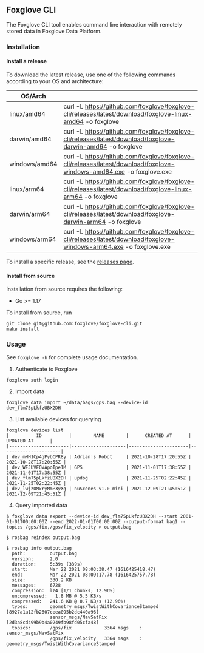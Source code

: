 ## Foxglove CLI

The Foxglove CLI tool enables command line interaction with remotely stored
data in Foxglove Data Platform.

### Installation

#### Install a release

To download the latest release, use one of the following commands according to
your OS and architecture:

| OS/Arch     |                                                                                                            | 
|--------|------------------------------------------------------------------------------------------------------------|
| linux/amd64    | curl -L https://github.com/foxglove/foxglove-cli/releases/latest/download/foxglove-linux-amd64 -o foxglove |
| darwin/amd64    | curl -L https://github.com/foxglove/foxglove-cli/releases/latest/download/foxglove-darwin-amd64 -o foxglove |
| windows/amd64    | curl -L https://github.com/foxglove/foxglove-cli/releases/latest/download/foxglove-windows-amd64.exe -o foxglove.exe |
| linux/arm64    | curl -L https://github.com/foxglove/foxglove-cli/releases/latest/download/foxglove-linux-arm64 -o foxglove |
| darwin/arm64    | curl -L https://github.com/foxglove/foxglove-cli/releases/latest/download/foxglove-darwin-arm64 -o foxglove |
| windows/arm64    | curl -L https://github.com/foxglove/foxglove-cli/releases/latest/download/foxglove-windows-arm64.exe -o foxglove.exe |


To install a specific release, see the [releases
page](https://github.com/foxglove/foxglove-cli/releases).

#### Install from source
Installation from source requires the following:
* Go >= 1.17

To install from source, run

    git clone git@github.com:foxglove/foxglove-cli.git
    make install

### Usage

See `foxglove -h` for complete usage documentation.

1. Authenticate to Foxglove
```
foxglove auth login
```

2. Import data

```
foxglove data import ~/data/bags/gps.bag --device-id dev_flm75pLkfzUBX2DH
```

3. List available devices for querying

```
foxglove devices list
|          ID          |        NAME        |      CREATED AT      |      UPDATED AT      |
|----------------------|--------------------|----------------------|----------------------|
| dev_mHH1Cp4gPybCPR8y | Adrian's Robot     | 2021-10-28T17:20:55Z | 2021-10-28T17:20:55Z |
| dev_WEJUVEOVApoIpe1M | GPS                | 2021-11-01T17:38:55Z | 2021-11-01T17:38:55Z |
| dev_flm75pLkfzUBX2DH | updog              | 2021-11-25T02:22:45Z | 2021-11-25T02:22:45Z |
| dev_lwjzOMxryMmP3yXg | nuScenes-v1.0-mini | 2021-12-09T21:45:51Z | 2021-12-09T21:45:51Z |
```

4. Query imported data

```
$ foxglove data export --device-id dev_flm75pLkfzUBX2DH --start 2001-01-01T00:00:00Z --end 2022-01-01T00:00:00Z --output-format bag1 --topics /gps/fix,/gps/fix_velocity > output.bag

$ rosbag reindex output.bag

$ rosbag info output.bag
  path:         output.bag
  version:      2.0
  duration:     5:39s (339s)
  start:        Mar 22 2021 08:03:38.47 (1616425418.47)
  end:          Mar 22 2021 08:09:17.78 (1616425757.78)
  size:         330.2 KB
  messages:     6728
  compression:  lz4 [1/1 chunks; 12.96%]
  uncompressed:   1.8 MB @ 5.5 KB/s
  compressed:   241.6 KB @ 0.7 KB/s (12.96%)
  types:        geometry_msgs/TwistWithCovarianceStamped [8927a1a12fb2607ceea095b2dc440a96]
                sensor_msgs/NavSatFix                    [2d3a8cd499b9b4a0249fb98fd05cfa48]
  topics:       /gps/fix            3364 msgs    : sensor_msgs/NavSatFix
                /gps/fix_velocity   3364 msgs    : geometry_msgs/TwistWithCovarianceStamped
```
